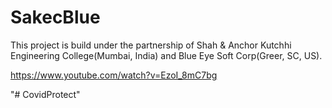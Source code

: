 # SakecBlue

This project is build under the partnership of Shah & Anchor Kutchhi Engineering College(Mumbai, India) and Blue Eye Soft Corp(Greer, SC, US).

https://www.youtube.com/watch?v=EzoI_8mC7bg

"# CovidProtect" 
